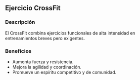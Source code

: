 ## Ejercicio CrossFit

### Descripción
El CrossFit combina ejercicios funcionales de alta intensidad en entrenamientos breves pero exigentes.

### Beneficios
- Aumenta fuerza y resistencia.
- Mejora la agilidad y coordinación.
- Promueve un espíritu competitivo y de comunidad.